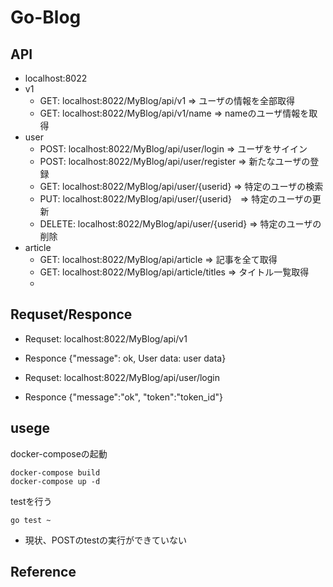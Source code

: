 # Go-Blog

## API
+ localhost:8022
+ v1
  + GET: localhost:8022/MyBlog/api/v1 => ユーザの情報を全部取得
  + GET: localhost:8022/MyBlog/api/v1/name => nameのユーザ情報を取得
+ user
  + POST: localhost:8022/MyBlog/api/user/login => ユーザをサイイン
  + POST: localhost:8022/MyBlog/api/user/register => 新たなユーザの登録
  + GET: localhost:8022/MyBlog/api/user/{userid} => 特定のユーザの検索
  + PUT: localhost:8022/MyBlog/api/user/{userid}　=> 特定のユーザの更新
  + DELETE: localhost:8022/MyBlog/api/user/{userid} => 特定のユーザの削除
+ article
  + GET: localhost:8022/MyBlog/api/article => 記事を全て取得
  + GET: localhost:8022/MyBlog/api/article/titles => タイトル一覧取得
  + 


## Requset/Responce
+ Requset: localhost:8022/MyBlog/api/v1
+ Responce {"message": ok,
            User data: user data}

+ Requset: localhost:8022/MyBlog/api/user/login
+ Responce {"message":"ok",
            "token":"token_id"}


## usege

docker-composeの起動
```
docker-compose build
docker-compose up -d
```
testを行う
```
go test ~
```
* 現状、POSTのtestの実行ができていない


## Reference